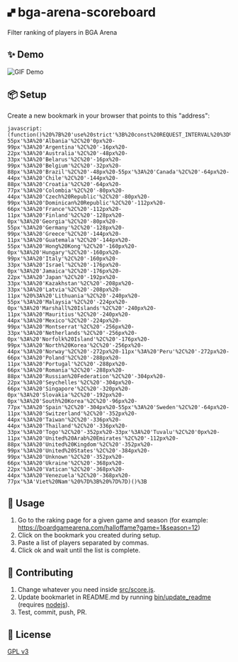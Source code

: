 # 🙾  bga-arena-scoreboard
Filter ranking of players in BGA Arena

## ✨ Demo
![GIF Demo](https://raw.githubusercontent.com/DavidEGx/bga-arena-scoreboard/main/demo.gif?token=AAIB2POYM6LBERGEGLOABBK7ALHGU)

## 📦 Setup
Create a new bookmark in your browser that points to this "address":

    javascript:(function()%20%7B%20'use%20strict'%3B%20const%20REQUEST_INTERVAL%20%3D%20300%3BcreateUi()%3B%20function%20createUi()%20%7B%20const%20ui%20%3D%20document.createElement('div')%3B%20const%20countryLbl%3D%20document.createElement('p')%3B%20const%20countrySel%3D%20document.createElement('select')%3B%20const%20userLbl%20%3D%20document.createElement('p')%3B%20const%20userList%3D%20document.createElement('textArea')%3B%20const%20limitsLbl%20%3D%20document.createElement('p')%3B%20const%20limitUInput%20%3D%20document.createElement('input')%3B%20const%20limitRInput%20%3D%20document.createElement('input')%3B%20const%20progressLbl%20%3D%20document.createElement('p')%3B%20const%20button%3D%20document.createElement('a')%3BcountrySel.id%3D%20'sbCountrySelector'%3B%20userList.id%3D%20'sbUserList'%3B%20progressLbl.id%20%3D%20'sbProgressLbl'%3B%20countryLbl.innerText%3D%20'Country%20filter%3A'%3B%20userLbl.innerText%20%3D%20'User%20filter%3A'%3B%20limitsLbl.innerText%20%3D%20'Limits%3A'%3B%20progressLbl.innerText%20%3D%20'Running...'%3B%20for%20(const%20%5Bkey%2C%20value%5D%20of%20Object.entries(COUNTRIES()))%20%7B%20const%20option%20%3D%20document.createElement('option')%3B%20option.value%20%3D%20key%3B%20option.text%20%3D%20value%3B%20countrySel.appendChild(option)%3B%20%7D%20userList.style.display%20%3D%20'block'%3B%20userList.style.width%20%3D%20'100%25'%3B%20userList.style.height%3D%20'40%25'%3B%20limitUInput.type%3D%20'number'%3B%20limitUInput.value%20%3D%2020%3B%20limitRInput.type%3D%20'number'%3B%20limitRInput.value%20%3D%201000%3B%20ui.appendChild(countryLbl)%3B%20ui.appendChild(countrySel)%3B%20ui.appendChild(userLbl)%3B%20ui.appendChild(userList)%3B%20ui.appendChild(limitsLbl)%3B%20ui.appendChild(limitUInput)%3B%20ui.appendChild(limitRInput)%3B%20ui.appendChild(button)%3B%20ui.style.position%20%3D%20'fixed'%3B%20ui.style.right%20%3D%20'0'%3B%20ui.style.top%20%3D%20'0'%3B%20ui.style.margin%20%3D%20'1em%201em'%3B%20ui.style.width%20%3D%20'400px'%3B%20ui.style.height%20%3D%20'300px'%3B%20ui.style.padding%20%3D%20'1.5em'%3B%20ui.style.backgroundColor%20%3D%20'%23eeefef'%3B%20ui.style.zIndex%20%3D%2099999%3B%20ui.style.border%20%3D%20'2px%20solid%20black'%3B%20ui.style.boxShadow%20%3D%20'7px%207px%20%23444'%3Bbutton.classList%20%3D%20'bgabutton%20bgabutton_blue'%3B%20button.innerText%20%3D%20'Run'%3B%20button.onclick%20%3D%20function()%20%7B%20const%20players%20%3D%20parsePlayers(userList.value)%3B%20run(countrySel.value%2C%20players%2C%20parseInt(limitUInput.value)%2C%20parseInt(limitRInput.value))%3Bbutton.style.display%20%3D%20'none'%3B%20ui.appendChild(progressLbl)%3B%20%7D%3Bdocument.body.appendChild(ui)%3B%20%7D%20async%20function%20run(country%2C%20playersToKeep%2C%20limitU%2C%20limitR)%20%7B%20const%20MAX_REQUESTS%20%3D%20limitR%20%2F%2010%3B%20for%20(let%20i%20%3D%200%3B%20i%20%3C%20MAX_REQUESTS%3B%20i%2B%2B)%20%7B%20await%20loadMorePlayers()%3B%20removePlayers(country%2C%20playersToKeep)%3Bconst%20playersSoFar%20%3D%20getVisiblePlayers()%3B%20if%20(playersToKeep.length%20%3E%200%20%26%26%20playersToKeep.length%20%3D%3D%3D%20playersSoFar.length)%20%7B%20break%3B%20%7Dif%20(playersSoFar.length%20%3E%3D%20limitU)%20%7B%20let%20i%20%3D%200%3B%20for%20(const%20player%20of%20getVisiblePlayers())%20%7B%20if%20(i%20%3E%3D%20limitU)%20%7B%20player.classList.add('hidden')%3B%20%7D%20i%2B%2B%3B%20%7D%20break%3B%20%7Dawait%20new%20Promise(done%20%3D%3E%20setTimeout(()%20%3D%3E%20done()%2C%20REQUEST_INTERVAL))%3B%20%7Dconst%20progressLbl%20%3D%20document.getElementById('sbProgressLbl')%3B%20const%20userList%3D%20document.getElementById('sbUserList')%3B%20const%20countrySel%20%3D%20document.getElementById('sbCountrySelector')%3B%20progressLbl.innerText%20%3D%20'Done!'%3B%20progressLbl.style.color%20%3D%20'green'%3BcountrySel.addEventListener('change'%2C%20function%20()%20%7B%20resetList()%3B%20const%20players%20%3D%20parsePlayers(userList.value)%3B%20removePlayers(countrySel.value%2C%20players)%3B%20%7D)%3B%20userList.addEventListener('change'%2C%20function%20()%20%7B%20resetList()%3B%20const%20players%20%3D%20parsePlayers(userList.value)%3B%20removePlayers(countrySel.value%2C%20players)%3B%20%7D)%3B%20%7D%20async%20function%20loadMorePlayers()%20%7B%20const%20button%20%3D%20document.querySelector('%23seemoreRanking')%20%7C%7C%20document.querySelector('%23seemore')%20%7C%7C%20document.querySelector('%23seemore_rankings')%20%7C%7C%20document.querySelector('%23prestige_see_more')%3B%20button.click()%3B%20await%20new%20Promise(done%20%3D%3E%20setTimeout(()%20%3D%3E%20done()%2C%20REQUEST_INTERVAL))%3B%20%7D%20function%20getPlayers()%20%7B%20if%20(document.getElementById('mainRanking'))%20%7B%20return%20document.querySelectorAll('%23mainRanking%20.player_in_list')%3B%20%7D%20else%20%7B%20return%20document.querySelectorAll('.gameranking%20.player_in_list')%3B%20%7D%20%7D%20function%20getVisiblePlayers()%20%7B%20if%20(document.getElementById('mainRanking'))%20%7B%20return%20document.querySelectorAll('%23mainRanking%20.player_in_list%3Anot(.hidden)')%3B%20%7D%20else%20%7B%20return%20document.querySelectorAll('.gameranking%20.player_in_list%3Anot(.hidden)')%3B%20%7D%20%7D%20function%20parsePlayers(playersStr)%20%7B%20const%20commaValues%20%3D%20playersStr.split('%2C')%3B%20const%20semicolonValues%20%3D%20playersStr.split('%3B')%3B%20const%20newlineValues%20%3D%20playersStr.split('%5Cn')%3B%20const%20usersFound%20%3D%20Math.max(commaValues.length%2C%20semicolonValues.length%2C%20newlineValues.length)%3Blet%20players%3B%20if%20(commaValues.length%20%3D%3D%3D%20usersFound)%20%7B%20players%20%3D%20commaValues%3B%20%7D%20else%20if%20(semicolonValues.length%20%3D%3D%20usersFound)%20%7B%20players%20%3D%20semicolonValues%3B%20%7D%20else%20if%20(newlineValues.length%20%3D%3D%20usersFound)%20%7B%20players%20%3D%20newlineValues%3B%20%7Dplayers%20%3D%20players.filter(x%20%3D%3E%20x)%3B%20return%20players%3B%20%7D%20function%20removePlayers(country%2C%20playersToKeep)%20%7B%20playersToKeep%20%3D%20playersToKeep.map(p%20%3D%3E%20p.toLowerCase())%3Bfor%20(const%20player%20of%20getVisiblePlayers())%20%7B%20const%20name%20%3D%20player.querySelector('a.playername').innerText.toLowerCase()%3Bif%20(country%20%26%26%20country%20!%3D%20player.querySelector('.flag').style.backgroundPosition)%20%7B%20player.classList.add('hidden')%3B%20%7Dif%20(playersToKeep.length%20%3E%200%20%26%26%20!playersToKeep.includes(name))%20%7B%20player.classList.add('hidden')%3B%20%7D%20%7D%20%7D%20function%20resetList()%20%7B%20Array.from(getPlayers()).forEach((el)%20%3D%3E%20el.classList.remove('hidden'))%3B%20%7Dfunction%20COUNTRIES()%20%7B%20return%20%7B%20''%3A%20'Any%20country'%2C%20'0px%20-55px'%3A%20'Albania'%2C%20'0px%20-99px'%3A%20'Argentina'%2C%20'-16px%20-22px'%3A%20'Australia'%2C%20'-48px%20-33px'%3A%20'Belarus'%2C%20'-16px%20-99px'%3A%20'Belgium'%2C%20'-32px%20-88px'%3A%20'Brazil'%2C%20'-48px%20-55px'%3A%20'Canada'%2C%20'-64px%20-44px'%3A%20'Chile'%2C%20'-144px%20-88px'%3A%20'Croatia'%2C%20'-64px%20-77px'%3A%20'Colombia'%2C%20'-80px%20-44px'%3A%20'Czech%20Republic'%2C%20'-80px%20-99px'%3A%20'Dominican%20Republic'%2C%20'-112px%20-66px'%3A%20'France'%2C%20'-112px%20-11px'%3A%20'Finland'%2C%20'-128px%20-0px'%3A%20'Georgia'%2C%20'-80px%20-55px'%3A%20'Germany'%2C%20'-128px%20-99px'%3A%20'Greece'%2C%20'-144px%20-11px'%3A%20'Guatemala'%2C%20'-144px%20-55px'%3A%20'Hong%20Kong'%2C%20'-160px%20-0px'%3A%20'Hungary'%2C%20'-160px%20-99px'%3A%20'Italy'%2C%20'-160px%20-33px'%3A%20'Israel'%2C%20'-176px%20-0px'%3A%20'Jamaica'%2C%20'-176px%20-22px'%3A%20'Japan'%2C%20'-192px%20-33px'%3A%20'Kazakhstan'%2C%20'-208px%20-33px'%3A%20'Latvia'%2C%20'-208px%20-11px'%20%3A%20'Lithuania'%2C%20'-240px%20-55px'%3A%20'Malaysia'%2C%20'-224px%20-0px'%3A%20'Marshall%20Islands'%2C%20'-240px%20-11px'%3A%20'Mauritius'%2C%20'-240px%20-44px'%3A%20'Mexico'%2C%20'-224px%20-99px'%3A%20'Montserrat'%2C%20'-256px%20-33px'%3A%20'Netherlands'%2C%20'-256px%20-0px'%3A%20'Norfolk%20Island'%2C%20'-176px%20-99px'%3A%20'North%20Korea'%2C%20'-256px%20-44px'%3A%20'Norway'%2C%20'-272px%20-11px'%3A%20'Peru'%2C%20'-272px%20-66px'%3A%20'Poland'%2C%20'-288px%20-11px'%3A%20'Portugal'%2C%20'-288px%20-66px'%3A%20'Romania'%2C%20'-288px%20-88px'%3A%20'Russian%20Federation'%2C%20'-304px%20-22px'%3A%20'Seychelles'%2C%20'-304px%20-66px'%3A%20'Singapore'%2C%20'-320px%20-0px'%3A%20'Slovakia'%2C%20'-192px%20-0px'%3A%20'South%20Korea'%2C%20'-96px%20-77px'%3A%20'Spain'%2C%20'-304px%20-55px'%3A%20'Sweden'%2C%20'-64px%20-11px'%3A%20'Switzerland'%2C%20'-352px%20-44px'%3A%20'Taiwan'%2C%20'-336px%20-44px'%3A%20'Thailand'%2C%20'-336px%20-33px'%3A%20'Togo'%2C%20'-352px%20-33px'%3A%20'Tuvalu'%2C%20'0px%20-11px'%3A%20'United%20Arab%20Emirates'%2C%20'-112px%20-88px'%3A%20'United%20Kingdom'%2C%20'-352px%20-99px'%3A%20'United%20States'%2C%20'-384px%20-99px'%3A%20'Unknown'%2C%20'-352px%20-66px'%3A%20'Ukraine'%2C%20'-368px%20-22px'%3A%20'Vatican'%2C%20'-368px%20-44px'%3A%20'Venezuela'%2C%20'-368px%20-77px'%3A'Viet%20Nam'%20%7D%3B%20%7D%7D)()%3B

## 🚀 Usage
1. Go to the raking page for a given game and season (for example: https://boardgamearena.com/halloffame?game=1&season=12)
2. Click on the bookmark you created during setup.
3. Paste a list of players separated by commas.
4. Click ok and wait until the list is complete.

## 👷 Contributing
1. Change whatever you need inside [src/score.js](src/score.js).
2. Update bookmarlet in README.md by running [bin/update_readme](bin/update_readme) (requires [nodejs](https://nodejs.dev/)).
3. Test, commit, push, PR.

## 📜 License
[GPL v3](https://www.gnu.org/licenses/gpl-3.0.en.html)
